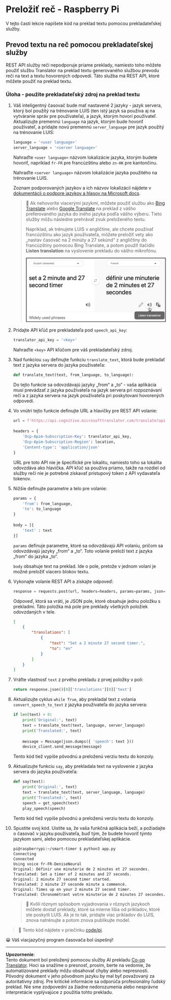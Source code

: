<!--
CO_OP_TRANSLATOR_METADATA:
{
  "original_hash": "bbb5aa34221fe129dd3ce4d9ec33831a",
  "translation_date": "2025-08-28T09:28:09+00:00",
  "source_file": "6-consumer/lessons/4-multiple-language-support/pi-translate-speech.md",
  "language_code": "sk"
}
-->
# Preložiť reč - Raspberry Pi

V tejto časti lekcie napíšete kód na preklad textu pomocou prekladateľskej služby.

## Prevod textu na reč pomocou prekladateľskej služby

REST API služby reči nepodporuje priame preklady, namiesto toho môžete použiť službu Translator na preklad textu generovaného službou prevodu reči na text a textu hovorených odpovedí. Táto služba má REST API, ktoré môžete použiť na preklad textu.

### Úloha - použite prekladateľský zdroj na preklad textu

1. Váš inteligentný časovač bude mať nastavené 2 jazyky - jazyk servera, ktorý bol použitý na trénovanie LUIS (ten istý jazyk sa používa aj na vytváranie správ pre používateľa), a jazyk, ktorým hovorí používateľ. Aktualizujte premennú `language` na jazyk, ktorým bude hovoriť používateľ, a pridajte novú premennú `server_language` pre jazyk použitý na trénovanie LUIS:

    ```python
    language = '<user language>'
    server_language = '<server language>'
    ```

    Nahraďte `<user language>` názvom lokalizácie jazyka, ktorým budete hovoriť, napríklad `fr-FR` pre francúzštinu alebo `zn-HK` pre kantončinu.

    Nahraďte `<server language>` názvom lokalizácie jazyka použitého na trénovanie LUIS.

    Zoznam podporovaných jazykov a ich názvov lokalizácií nájdete v [dokumentácii o podpore jazykov a hlasov na Microsoft docs](https://docs.microsoft.com/azure/cognitive-services/speech-service/language-support?WT.mc_id=academic-17441-jabenn#speech-to-text).

    > 💁 Ak nehovoríte viacerými jazykmi, môžete použiť službu ako [Bing Translate](https://www.bing.com/translator) alebo [Google Translate](https://translate.google.com) na preklad z vášho preferovaného jazyka do iného jazyka podľa vášho výberu. Tieto služby môžu následne prehrávať zvuk preloženého textu.
    >
    > Napríklad, ak trénujete LUIS v angličtine, ale chcete používať francúzštinu ako jazyk používateľa, môžete preložiť vety ako „nastav časovač na 2 minúty a 27 sekúnd“ z angličtiny do francúzštiny pomocou Bing Translate, a potom použiť tlačidlo **Listen translation** na vyslovenie prekladu do vášho mikrofónu.
    >
    > ![Tlačidlo Listen translation na Bing Translate](../../../../../translated_images/bing-translate.348aa796d6efe2a92f41ea74a5cf42bb4c63d6faaa08e7f46924e072a35daa48.sk.png)

1. Pridajte API kľúč pre prekladateľa pod `speech_api_key`:

    ```python
    translator_api_key = '<key>'
    ```

    Nahraďte `<key>` API kľúčom pre váš prekladateľský zdroj.

1. Nad funkciou `say` definujte funkciu `translate_text`, ktorá bude prekladať text z jazyka servera do jazyka používateľa:

    ```python
    def translate_text(text, from_language, to_language):
    ```

    Do tejto funkcie sa odovzdávajú jazyky „from“ a „to“ - vaša aplikácia musí prevádzať z jazyka používateľa na jazyk servera pri rozpoznávaní reči a z jazyka servera na jazyk používateľa pri poskytovaní hovorených odpovedí.

1. Vo vnútri tejto funkcie definujte URL a hlavičky pre REST API volanie:

    ```python
    url = f'https://api.cognitive.microsofttranslator.com/translate?api-version=3.0'

    headers = {
        'Ocp-Apim-Subscription-Key': translator_api_key,
        'Ocp-Apim-Subscription-Region': location,
        'Content-type': 'application/json'
    }
    ```

    URL pre toto API nie je špecifické pre lokalitu, namiesto toho sa lokalita odovzdáva ako hlavička. API kľúč sa používa priamo, takže na rozdiel od služby reči nie je potrebné získavať prístupový token z API vydavateľa tokenov.

1. Nižšie definujte parametre a telo pre volanie:

    ```python
    params = {
        'from': from_language,
        'to': to_language
    }

    body = [{
        'text' : text
    }]
    ```

    `params` definuje parametre, ktoré sa odovzdávajú API volaniu, pričom sa odovzdávajú jazyky „from“ a „to“. Toto volanie preloží text z jazyka „from“ do jazyka „to“.

    `body` obsahuje text na preklad. Ide o pole, pretože v jednom volaní je možné preložiť viacero blokov textu.

1. Vykonajte volanie REST API a získajte odpoveď:

    ```python
    response = requests.post(url, headers=headers, params=params, json=body)
    ```

    Odpoveď, ktorá sa vráti, je JSON pole, ktoré obsahuje jednu položku s prekladmi. Táto položka má pole pre preklady všetkých položiek odovzdaných v tele.

    ```json
    [
        {
            "translations": [
                {
                    "text": "Set a 2 minute 27 second timer.",
                    "to": "en"
                }
            ]
        }
    ]
    ```

1. Vráťte vlastnosť `text` z prvého prekladu z prvej položky v poli:

    ```python
    return response.json()[0]['translations'][0]['text']
    ```

1. Aktualizujte cyklus `while True`, aby prekladal text z volania `convert_speech_to_text` z jazyka používateľa do jazyka servera:

    ```python
    if len(text) > 0:
        print('Original:', text)
        text = translate_text(text, language, server_language)
        print('Translated:', text)

        message = Message(json.dumps({ 'speech': text }))
        device_client.send_message(message)
    ```

    Tento kód tiež vypíše pôvodnú a preloženú verziu textu do konzoly.

1. Aktualizujte funkciu `say`, aby prekladala text na vyslovenie z jazyka servera do jazyka používateľa:

    ```python
    def say(text):
        print('Original:', text)
        text = translate_text(text, server_language, language)
        print('Translated:', text)
        speech = get_speech(text)
        play_speech(speech)
    ```

    Tento kód tiež vypíše pôvodnú a preloženú verziu textu do konzoly.

1. Spustite svoj kód. Uistite sa, že vaša funkčná aplikácia beží, a požiadajte o časovač v jazyku používateľa, buď tým, že budete hovoriť týmto jazykom sami, alebo pomocou prekladateľskej aplikácie.

    ```output
    pi@raspberrypi:~/smart-timer $ python3 app.py
    Connecting
    Connected
    Using voice fr-FR-DeniseNeural
    Original: Définir une minuterie de 2 minutes et 27 secondes.
    Translated: Set a timer of 2 minutes and 27 seconds.
    Original: 2 minute 27 second timer started.
    Translated: 2 minute 27 seconde minute a commencé.
    Original: Times up on your 2 minute 27 second timer.
    Translated: Chronométrant votre minuterie de 2 minutes 27 secondes.
    ```

    > 💁 Kvôli rôznym spôsobom vyjadrovania v rôznych jazykoch môžete dostať preklady, ktoré sa mierne líšia od príkladov, ktoré ste poskytli LUIS. Ak je to tak, pridajte viac príkladov do LUIS, znova natrénujte a potom znova publikujte model.

> 💁 Tento kód nájdete v priečinku [code/pi](../../../../../6-consumer/lessons/4-multiple-language-support/code/pi).

😀 Váš viacjazyčný program časovača bol úspešný!

---

**Upozornenie**:  
Tento dokument bol preložený pomocou služby AI prekladu [Co-op Translator](https://github.com/Azure/co-op-translator). Hoci sa snažíme o presnosť, prosím, berte na vedomie, že automatizované preklady môžu obsahovať chyby alebo nepresnosti. Pôvodný dokument v jeho pôvodnom jazyku by mal byť považovaný za autoritatívny zdroj. Pre kritické informácie sa odporúča profesionálny ľudský preklad. Nie sme zodpovední za žiadne nedorozumenia alebo nesprávne interpretácie vyplývajúce z použitia tohto prekladu.